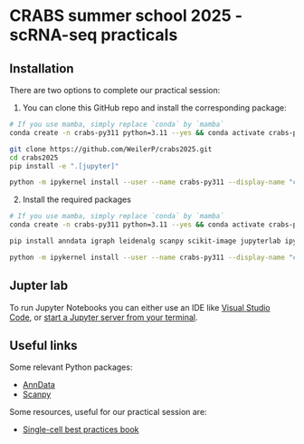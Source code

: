# CRABS summer school 2025 - scRNA-seq practicals

## Installation

There are two options to complete our practical session:

1. You can clone this GitHub repo and install the corresponding package:

```bash
# If you use mamba, simply replace `conda` by `mamba`
conda create -n crabs-py311 python=3.11 --yes && conda activate crabs-py311

git clone https://github.com/WeilerP/crabs2025.git
cd crabs2025
pip install -e ".[jupyter]"

python -m ipykernel install --user --name crabs-py311 --display-name "crabs-py311"
```

2. Install the required packages

```bash
# If you use mamba, simply replace `conda` by `mamba`
conda create -n crabs-py311 python=3.11 --yes && conda activate crabs-py311

pip install anndata igraph leidenalg scanpy scikit-image jupyterlab ipywidget

python -m ipykernel install --user --name crabs-py311 --display-name "crabs-py311"
```

## Jupter lab

To run Jupyter Notebooks you can either use an IDE like [Visual Studio Code](https://code.visualstudio.com/docs/datascience/jupyter-notebooks), or [start a Jupyter server from your terminal](https://jupyterlab.readthedocs.io/en/stable/getting_started/starting.html).

## Useful links

Some relevant Python packages:

-   [AnnData](https://anndata.readthedocs.io/en/stable/)
-   [Scanpy](https://scanpy.readthedocs.io/en/stable/)

Some resources, useful for our practical session are:

-   [Single-cell best practices book](https://www.sc-best-practices.org/preamble.html)

